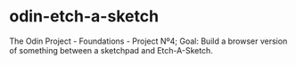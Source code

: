 # odin-etch-a-sketch
The Odin Project - Foundations - Project Nº4; 
Goal: Build a browser version of something between a sketchpad and Etch-A-Sketch.